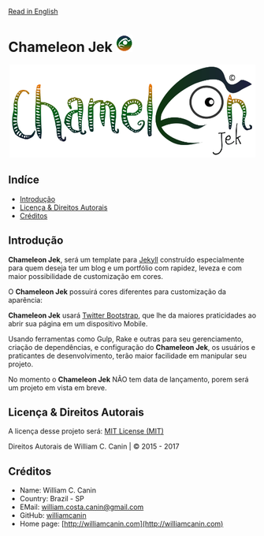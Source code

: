 [Read in English](https://github.com/williamcanin/chameleon-jek/blob/master/README-en_US.md)

# Chameleon Jek <img src="https://raw.githubusercontent.com/williamcanin/chameleon-jek/master/assets/images/avatar/out.png" alt="Chameleon Jek Logotype" width="7%" height="7%"/>

<p align="center">
  <img src="https://raw.githubusercontent.com/williamcanin/chameleon-jek/master/assets/images/preview/chameleonjek-logotype.png" alt="Chameleon Jek Logotype" width="500px" height="55%"/>
</p>

## Indíce

* [Introdução](https://github.com/williamcanin/chameleon-jek/tree/master/#introdu%C3%A7%C3%A3o)
* [Licença & Direitos Autorais](https://github.com/williamcanin/chameleon-jek/tree/master/#licen%C3%A7a--direitos-autorais)
* [Créditos](https://github.com/williamcanin/chameleon-jek/tree/master/#cr%C3%89ditos)


## Introdução

**Chameleon Jek**, será um template para [Jekyll](http://jekyllrb.com) construído especialmente para quem deseja ter um blog e um portfólio com rapidez, leveza e com maior possibilidade de customização em cores.

O **Chameleon Jek** possuirá cores diferentes para customização da aparência:

**Chameleon Jek** usará [Twitter Bootstrap](http://getbootstrap.com), que lhe da maiores praticidades ao abrir sua página em um dispositivo Mobile.

Usando ferramentas como Gulp, Rake e outras para seu gerenciamento, criação de dependências, e configuração do **Chameleon Jek**, os usuários e praticantes de desenvolvimento, terão maior facilidade em manipular seu projeto. 

No momento o **Chameleon Jek** NÃO tem data de lançamento, porem será um projeto em vista em breve.

## Licença & Direitos Autorais

A licença desse projeto será: [MIT License (MIT)](https://opensource.org/licenses/MIT)

Direitos Autorais de William C. Canin | © 2015 - 2017

## Créditos

* Name: William C. Canin 
* Country: Brazil - SP
* EMail: william.costa.canin@gmail.com    
* GitHub: [williamcanin](http://github.com/williamcanin)
* Home page: [http://williamcanin.com](http://williamcanin.com)
